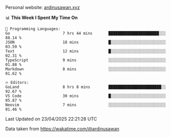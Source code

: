 Personal website: [ardinusawan.xyz](https://ardinusawan.xyz)

<!--START_SECTION:waka-->
📊 **This Week I Spent My Time On** 

```text
💬 Programming Languages: 
Go                       7 hrs 44 mins       ██████████████████████░░░   88.14 % 
JSON                     18 mins             █░░░░░░░░░░░░░░░░░░░░░░░░   03.59 % 
Text                     12 mins             █░░░░░░░░░░░░░░░░░░░░░░░░   02.31 % 
TypeScript               9 mins              ░░░░░░░░░░░░░░░░░░░░░░░░░   01.88 % 
Markdown                 8 mins              ░░░░░░░░░░░░░░░░░░░░░░░░░   01.62 % 

🔥 Editors: 
GoLand                   8 hrs 8 mins        ███████████████████████░░   92.67 % 
VS Code                  30 mins             █░░░░░░░░░░░░░░░░░░░░░░░░   05.87 % 
Neovim                   7 mins              ░░░░░░░░░░░░░░░░░░░░░░░░░   01.46 % 
```


 Last Updated on 23/04/2025 22:21:28 UTC
<!--END_SECTION:waka-->
Data taken from https://wakatime.com/@ardinusawan
